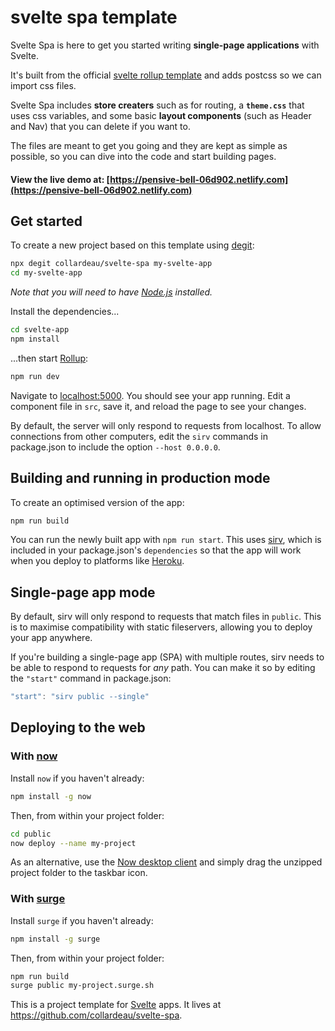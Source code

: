 # svelte spa template

Svelte Spa is here to get you started writing **single-page applications** with Svelte.

It's built from the official [svelte rollup template](https://github.com/sveltejs/template) and adds postcss so we can import css files.

Svelte Spa includes **store creaters** such as for routing, a **`theme.css`** that uses css variables, and some basic **layout components** (such as Header and Nav) that you can delete if you want to.

The files are meant to get you going and they are kept as simple as possible, so you can dive into the code and start building pages.

#### View the live demo at: [https://pensive-bell-06d902.netlify.com](https://pensive-bell-06d902.netlify.com)

## Get started

To create a new project based on this template using [degit](https://github.com/Rich-Harris/degit):

```bash
npx degit collardeau/svelte-spa my-svelte-app
cd my-svelte-app
```

_Note that you will need to have [Node.js](https://nodejs.org) installed._



Install the dependencies...

```bash
cd svelte-app
npm install
```

...then start [Rollup](https://rollupjs.org):

```bash
npm run dev
```

Navigate to [localhost:5000](http://localhost:5000). You should see your app running. Edit a component file in `src`, save it, and reload the page to see your changes.

By default, the server will only respond to requests from localhost. To allow connections from other computers, edit the `sirv` commands in package.json to include the option `--host 0.0.0.0`.

## Building and running in production mode

To create an optimised version of the app:

```bash
npm run build
```

You can run the newly built app with `npm run start`. This uses [sirv](https://github.com/lukeed/sirv), which is included in your package.json's `dependencies` so that the app will work when you deploy to platforms like [Heroku](https://heroku.com).

## Single-page app mode

By default, sirv will only respond to requests that match files in `public`. This is to maximise compatibility with static fileservers, allowing you to deploy your app anywhere.

If you're building a single-page app (SPA) with multiple routes, sirv needs to be able to respond to requests for _any_ path. You can make it so by editing the `"start"` command in package.json:

```js
"start": "sirv public --single"
```

## Deploying to the web

### With [now](https://zeit.co/now)

Install `now` if you haven't already:

```bash
npm install -g now
```

Then, from within your project folder:

```bash
cd public
now deploy --name my-project
```

As an alternative, use the [Now desktop client](https://zeit.co/download) and simply drag the unzipped project folder to the taskbar icon.

### With [surge](https://surge.sh/)

Install `surge` if you haven't already:

```bash
npm install -g surge
```

Then, from within your project folder:

```bash
npm run build
surge public my-project.surge.sh
```

This is a project template for [Svelte](https://svelte.dev) apps. It lives at https://github.com/collardeau/svelte-spa.
